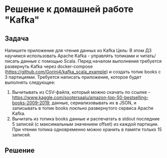 # Решение к домашней работе "Kafka"

## Задача
Напишете приложение для чтения данных из Kafka
Цель: В этом ДЗ научимся использовать Apache Kafka - управлять топиками и читать/писать данные с помощью Scala.
Перед началом выполнения требуется развернуть Kafka через docker-compose (https://github.com/Gorini4/kafka_scala_example) и создать топик books с 3 партициями.
Требуется написать приложение, которое будет выполнять следующее:
1. Вычитывать из CSV-файла, который можно скачать по ссылке - https://www.kaggle.com/sootersaalu/amazon-top-50-bestselling-books-2009-2019, данные, сериализовывать их в JSON, и записывать в топик books локльно развернутого сервиса Apache Kafka.
2. Вычитать из топика books данные и распечатать в stdout последние 5 записей (c максимальным значением offset) из каждой партиции. При чтении топика одновременно можно хранить в памяти только 15 записей. 

## Решение

